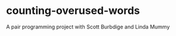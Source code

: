 counting-overused-words
=======================
 A pair programming project with Scott Burbdige and Linda Mummy
